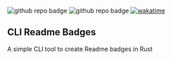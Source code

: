 ![github repo badge](https://img.shields.io/badge/Language-Rust-181717?color=red)  ![github repo badge](https://img.shields.io/badge/Built%20With-Visual%20Studio%20Code-181717?color=blue)  [![wakatime](https://wakatime.com/badge/user/32d783d5-2209-4889-95d4-f81ef15a52e4/project/de7d5f59-d420-4f57-a030-2b0daca30fd9.svg)](https://wakatime.com/badge/user/32d783d5-2209-4889-95d4-f81ef15a52e4/project/de7d5f59-d420-4f57-a030-2b0daca30fd9) 
## CLI Readme Badges

A simple CLI tool to create Readme badges in Rust

